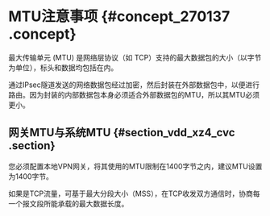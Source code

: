 # MTU注意事项 {#concept_270137 .concept}

最大传输单元 \(MTU\) 是网络层协议（如 TCP）支持的最大数据包的大小（以字节为单位），标头和数据均包括在内。

通过IPsec隧道发送的网络数据包经过加密，然后封装在外部数据包中，以便进行路由。因为封装的内部数据包本身必须适合外部数据包的MTU，所以其MTU必须更小。

## 网关MTU与系统MTU {#section_vdd_xz4_cvc .section}

您必须配置本地VPN网关，将其使用的MTU限制在1400字节之内，建议MTU设置为1400字节。

如果是TCP流量，可基于最大分段大小（MSS），在TCP收发双方通信时，协商每一个报文段所能承载的最大数据长度。

